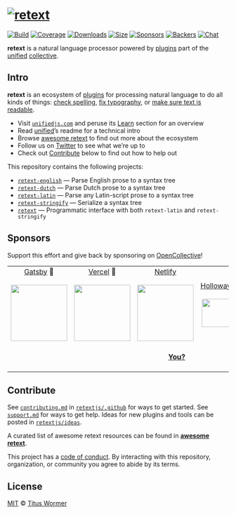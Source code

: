 # [![retext][logo]][unified]

[![Build][build-badge]][build]
[![Coverage][coverage-badge]][coverage]
[![Downloads][downloads-badge]][downloads]
[![Size][size-badge]][size]
[![Sponsors][sponsors-badge]][collective]
[![Backers][backers-badge]][collective]
[![Chat][chat-badge]][chat]

**retext** is a natural language processor powered by [plugins][] part of the
[unified][] [collective][].

## Intro

**retext** is an ecosystem of [plugins][] for processing natural language to do
all kinds of things: [check spelling][spell], [fix typography][smartypants], or
[make sure text is readable][readability].

*   Visit [`unifiedjs.com`][website] and peruse its [Learn][] section for an
    overview
*   Read [unified][]’s readme for a technical intro
*   Browse [awesome retext][awesome] to find out more about the ecosystem
*   Follow us on [Twitter][] to see what we’re up to
*   Check out [Contribute][] below to find out how to help out

This repository contains the following projects:

*   [`retext-english`][english] — Parse English prose to a syntax tree
*   [`retext-dutch`][dutch] — Parse Dutch prose to a syntax tree
*   [`retext-latin`][latin] — Parse any Latin-script prose to a syntax tree
*   [`retext-stringify`][stringify] — Serialize a syntax tree
*   [`retext`][api] — Programmatic interface with both `retext-latin` and `retext-stringify`

## Sponsors

Support this effort and give back by sponsoring on [OpenCollective][collective]!

<!--lint ignore no-html-->

<table>
<tr valign="middle">
<td width="20%" align="center" colspan="2">
  <a href="https://www.gatsbyjs.org">Gatsby</a> 🥇<br><br>
  <a href="https://www.gatsbyjs.org"><img src="https://avatars1.githubusercontent.com/u/12551863?s=256&v=4" width="128"></a>
</td>
<td width="20%" align="center" colspan="2">
  <a href="https://vercel.com">Vercel</a> 🥇<br><br>
  <a href="https://vercel.com"><img src="https://avatars1.githubusercontent.com/u/14985020?s=256&v=4" width="128"></a>
</td>
<td width="20%" align="center" colspan="2">
  <a href="https://www.netlify.com">Netlify</a><br><br>
  <!--OC has a sharper image-->
  <a href="https://www.netlify.com"><img src="https://images.opencollective.com/netlify/4087de2/logo/256.png" width="128"></a>
</td>
<td width="10%" align="center">
  <a href="https://www.holloway.com">Holloway</a><br><br>
  <a href="https://www.holloway.com"><img src="https://avatars1.githubusercontent.com/u/35904294?s=128&v=4" width="64"></a>
</td>
<td width="10%" align="center">
  <a href="https://themeisle.com">ThemeIsle</a><br><br>
  <a href="https://themeisle.com"><img src="https://avatars1.githubusercontent.com/u/58979018?s=128&v=4" width="64"></a>
</td>
<td width="10%" align="center">
  <a href="https://boosthub.io">Boost Hub</a><br><br>
  <a href="https://boosthub.io"><img src="https://images.opencollective.com/boosthub/6318083/logo/128.png" width="64"></a>
</td>
<td width="10%" align="center">
  <a href="https://expo.io">Expo</a><br><br>
  <a href="https://expo.io"><img src="https://avatars1.githubusercontent.com/u/12504344?s=128&v=4" width="64"></a>
</td>
</tr>
<tr valign="middle">
<td width="100%" align="center" colspan="10">
  <br>
  <a href="https://opencollective.com/unified"><strong>You?</strong></a>
  <br><br>
</td>
</tr>
</table>

## Contribute

See [`contributing.md`][contributing] in [`retextjs/.github`][health] for ways
to get started.
See [`support.md`][support] for ways to get help.
Ideas for new plugins and tools can be posted in [`retextjs/ideas`][ideas].

A curated list of awesome retext resources can be found in [**awesome
retext**][awesome].

This project has a [code of conduct][coc].
By interacting with this repository, organization, or community you agree to
abide by its terms.

## License

[MIT][license] © [Titus Wormer][author]

<!-- Definitions -->

[logo]: https://raw.githubusercontent.com/retextjs/retext/3420f05/logo.svg?sanitize=true

[build-badge]: https://img.shields.io/travis/retextjs/retext.svg

[build]: https://travis-ci.org/retextjs/retext

[coverage-badge]: https://img.shields.io/codecov/c/github/retextjs/retext.svg

[coverage]: https://codecov.io/github/retextjs/retext

[downloads-badge]: https://img.shields.io/npm/dm/retext.svg

[downloads]: https://www.npmjs.com/package/retext

[size-badge]: https://img.shields.io/bundlephobia/minzip/retext.svg

[size]: https://bundlephobia.com/result?p=retext

[sponsors-badge]: https://opencollective.com/unified/sponsors/badge.svg

[backers-badge]: https://opencollective.com/unified/backers/badge.svg

[collective]: https://opencollective.com/unified

[chat-badge]: https://img.shields.io/badge/chat-discussions-success.svg

[chat]: https://github.com/retextjs/retext/discussions

[health]: https://github.com/retextjs/.github

[contributing]: https://github.com/retextjs/.github/blob/main/contributing.md

[support]: https://github.com/retextjs/.github/blob/main/support.md

[coc]: https://github.com/retextjs/.github/blob/main/code-of-conduct.md

[license]: license

[author]: https://wooorm.com

[unified]: https://github.com/unifiedjs/unified

[website]: https://unifiedjs.com

[learn]: https://unifiedjs.com/learn/

[twitter]: https://twitter.com/unifiedjs

[english]: https://github.com/retextjs/retext/tree/main/packages/retext-english

[dutch]: https://github.com/retextjs/retext/tree/main/packages/retext-dutch

[latin]: https://github.com/retextjs/retext/tree/main/packages/retext-latin

[stringify]: https://github.com/retextjs/retext/tree/main/packages/retext-stringify

[api]: https://github.com/retextjs/retext/tree/main/packages/retext

[ideas]: https://github.com/retextjs/ideas

[awesome]: https://github.com/retextjs/awesome-retext

[plugins]: https://github.com/retextjs/retext/tree/main/doc/plugins.md

[spell]: https://github.com/retextjs/retext-spell

[smartypants]: https://github.com/retextjs/retext-smartypants

[readability]: https://github.com/retextjs/retext-readability

[contribute]: #contribute

